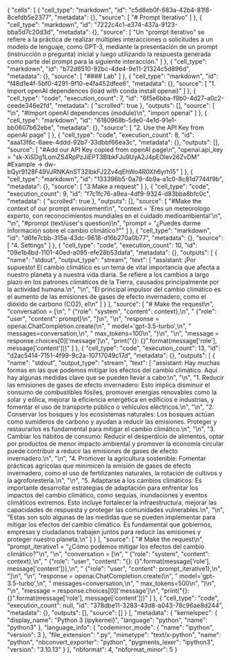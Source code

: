 {
 "cells": [
  {
   "cell_type": "markdown",
   "id": "c5d8eb0f-683a-42b4-81f8-8cefdb5e2377",
   "metadata": {},
   "source": [
    "# Prompt Iterativo"
   ]
  },
  {
   "cell_type": "markdown",
   "id": "7222c4c1-e374-437a-9123-bba5d7c20d3d",
   "metadata": {},
   "source": [
    "Un \"prompt iterativo\" se refiere a la práctica de realizar múltiples interacciones o solicitudes a un modelo de lenguaje, como GPT-3, mediante la presentación de un prompt (instrucción o pregunta) inicial y luego utilizando la respuesta generada como parte del prompt para la siguiente interacción."
   ]
  },
  {
   "cell_type": "markdown",
   "id": "b72d6510-92bc-4de4-9e11-21324c5d896d",
   "metadata": {},
   "source": [
    "#### Lab"
   ]
  },
  {
   "cell_type": "markdown",
   "id": "f48d1e4f-5bf0-4291-9f10-e4fa452dfee6",
   "metadata": {},
   "source": [
    "1. Import openAI dependences (load with conda install openai)"
   ]
  },
  {
   "cell_type": "code",
   "execution_count": 7,
   "id": "6f5e6bba-f9b0-4d27-a0c2-ceede346e2fd",
   "metadata": {
    "scrolled": true
   },
   "outputs": [],
   "source": [
    "\n",
    "#Import openAI dependences (module)\n",
    "import openai"
   ]
  },
  {
   "cell_type": "markdown",
   "id": "6180968b-5de0-4e1d-91e1-bb0607b62ebe",
   "metadata": {},
   "source": [
    "2. Use the API Key from openAI page"
   ]
  },
  {
   "cell_type": "code",
   "execution_count": 8,
   "id": "aaa13f6c-6aee-4ddd-92b7-33dbbf66ea3c",
   "metadata": {},
   "outputs": [],
   "source": [
    "#Add our API Key copied from openAI page\n",
    "openai.api_key = \"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\" #Example -> dw-bQyr9128F49VJRNKAnST32lbkFJ2Zv4qEhWo4R0Xh6yrh15"
   ]
  },
  {
   "cell_type": "markdown",
   "id": "133396b5-0a78-4b9a-a1c0-8c81d7744f9b",
   "metadata": {},
   "source": [
    "3 Make a request"
   ]
  },
  {
   "cell_type": "code",
   "execution_count": 9,
   "id": "f7c1fc76-a9ea-4df9-9324-d83bba8bfc0c",
   "metadata": {
    "scrolled": true
   },
   "outputs": [],
   "source": [
    "#Make the context of our prompt envoirement\n",
    "context = 'Eres un meteorologo experto, con reconocimientos mundiales en el cuidado medioambiental'\n",
    "\n",
    "#prompt (text/user's question)\n",
    "prompt = \"¿Puedes darme información sobre el cambio climático?\""
   ]
  },
  {
   "cell_type": "markdown",
   "id": "d6fe7cbb-315a-43dc-9618-d16b270a0b77",
   "metadata": {},
   "source": [
    "4. Settings"
   ]
  },
  {
   "cell_type": "code",
   "execution_count": 10,
   "id": "09e1b4bd-1101-40ed-a095-efe28b53dafa",
   "metadata": {},
   "outputs": [
    {
     "name": "stdout",
     "output_type": "stream",
     "text": [
      "assistant: ¡Por supuesto! El cambio climático es un tema de vital importancia que afecta a nuestro planeta y a nuestra vida diaria. Se refiere a los cambios a largo plazo en los patrones climáticos de la Tierra, causados principalmente por la actividad humana.\n",
      "\n",
      "El principal impulsor del cambio climático es el aumento de las emisiones de gases de efecto invernadero, como el dióxido de carbono (CO2), el\n"
     ]
    }
   ],
   "source": [
    "# Make the request\n",
    "conversation = [\n",
    "    {\"role\": \"system\", \"content\": context},\n",
    "    {\"role\": \"user\", \"content\": prompt}\n",
    "]\n",
    "\n",
    "response = openai.ChatCompletion.create(\n",
    "    model='gpt-3.5-turbo',\n",
    "    messages=conversation,\n",
    "    max_tokens=100\n",
    ")\n",
    "\n",
    "message = response.choices[0]['message']\n",
    "print(\"{}: {}\".format(message['role'], message['content']))"
   ]
  },
  {
   "cell_type": "code",
   "execution_count": 13,
   "id": "d2ac5414-7151-4f99-9c2a-10717049c17d",
   "metadata": {},
   "outputs": [
    {
     "name": "stdout",
     "output_type": "stream",
     "text": [
      "assistant: Hay muchas formas en las que podemos mitigar los efectos del cambio climático. Aquí hay algunas medidas clave que se pueden llevar a cabo:\n",
      "\n",
      "1. Reducir las emisiones de gases de efecto invernadero: Esto implica disminuir el consumo de combustibles fósiles, promover energías renovables como la solar y eólica, mejorar la eficiencia energética en edificios e industrias, y fomentar el uso de transporte público o vehículos eléctricos.\n",
      "\n",
      "2. Conservar los bosques y los ecosistemas naturales: Los bosques actúan como sumideros de carbono y ayudan a reducir las emisiones. Proteger y restaurarlos es fundamental para mitigar el cambio climático.\n",
      "\n",
      "3. Cambiar los hábitos de consumo: Reducir el desperdicio de alimentos, optar por productos de menor impacto ambiental y promover la economía circular puede contribuir a reducir las emisiones de gases de efecto invernadero.\n",
      "\n",
      "4. Promover la agricultura sostenible: Fomentar prácticas agrícolas que minimicen la emisión de gases de efecto invernadero, como el uso de fertilizantes naturales, la rotación de cultivos y la agroforestería.\n",
      "\n",
      "5. Adaptarse a los cambios climáticos: Es importante desarrollar estrategias de adaptación para enfrentar los impactos del cambio climático, como sequías, inundaciones y eventos climáticos extremos. Esto incluye fortalecer la infraestructura, mejorar las capacidades de respuesta y proteger las comunidades vulnerables.\n",
      "\n",
      "Estas son solo algunas de las medidas que se pueden implementar para mitigar los efectos del cambio climático. Es fundamental que gobiernos, empresas y ciudadanos trabajen juntos para reducir las emisiones y proteger nuestro planeta.\n"
     ]
    }
   ],
   "source": [
    "# Make the request\n",
    "prompt_iterative1 = \"¿Cómo podemos mitigar los efectos del cambio climático?\"\n",
    "\n",
    "conversation = [\n",
    "    {\"role\": \"system\", \"content\": context},\n",
    "    {\"role\": \"user\", \"content\": \"{}: {}\".format(message['role'], message['content'])},\n",
    "    {\"role\": \"user\", \"content\": prompt_iterative1},\n",
    "]\n",
    "\n",
    "response = openai.ChatCompletion.create(\n",
    "    model='gpt-3.5-turbo',\n",
    "    messages=conversation,\n",
    "    max_tokens=500\n",
    ")\n",
    "\n",
    "message = response.choices[0]['message']\n",
    "print(\"{}: {}\".format(message['role'], message['content']))"
   ]
  },
  {
   "cell_type": "code",
   "execution_count": null,
   "id": "378dbe11-3283-43d8-a043-78c96ae8d244",
   "metadata": {},
   "outputs": [],
   "source": []
  }
 ],
 "metadata": {
  "kernelspec": {
   "display_name": "Python 3 (ipykernel)",
   "language": "python",
   "name": "python3"
  },
  "language_info": {
   "codemirror_mode": {
    "name": "ipython",
    "version": 3
   },
   "file_extension": ".py",
   "mimetype": "text/x-python",
   "name": "python",
   "nbconvert_exporter": "python",
   "pygments_lexer": "ipython3",
   "version": "3.10.13"
  }
 },
 "nbformat": 4,
 "nbformat_minor": 5
}
